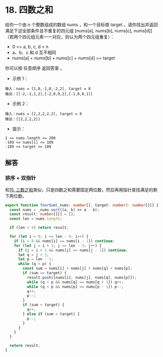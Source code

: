 # 18. 四数之和

给你一个由 n 个整数组成的数组 nums ，和一个目标值 target 。请你找出并返回满足下述全部条件且不重复的四元组 [nums[a], nums[b], nums[c], nums[d]] （若两个四元组元素一一对应，则认为两个四元组重复）：

- 0 <= a, b, c, d < n
- a、b、c 和 d 互不相同
- nums[a] + nums[b] + nums[c] + nums[d] == target

你可以按 任意顺序 返回答案 。

- 示例 1：

```
输入：nums = [1,0,-1,0,-2,2], target = 0
输出：[[-2,-1,1,2],[-2,0,0,2],[-1,0,0,1]]
```

- 示例 2：

```
输入：nums = [2,2,2,2,2], target = 8
输出：[[2,2,2,2]]
```

- 提示：

```
1 <= nums.length <= 200
-109 <= nums[i] <= 109
-109 <= target <= 109
```

## 解答

### 排序 + 双指针

和[15. 三数之和](https://github.com/shellingfordly/algorithms/tree/master/src/15_threeSum)类似，只是四数之和需要固定两位数，然后再用指针查找满足的剩下两位数。

```ts
export function fourSum(_nums: number[], target: number): number[][] {
  const nums = _nums.sort((a, b) => a - b);
  const result: number[][] = [];
  const len = nums.length;

  if (len < 4) return result;

  for (let i = 0; i <= len - 4; i++) {
    if (i > 0 && nums[i] == nums[i - 1]) continue;
    for (let j = i + 1; j <= len - 3; j++) {
      if (j > i + 1 && nums[j] == nums[j - 1]) continue;
      let q = j + 1;
      let p = len - 1;
      while (q < p) {
        const sum = nums[i] + nums[j] + nums[q] + nums[p];
        if (sum == target) {
          result.push([nums[i], nums[j], nums[q], nums[p]]);
          while (q < p && nums[q] == nums[q + 1]) q++;
          while (q < p && nums[p] == nums[p - 1]) p--;
          q++;
          p--;
        }
        if (sum < target) {
          q++;
        } else if (sum > target) {
          p--;
        }
      }
    }
  }

  return result;
}
```
